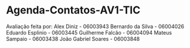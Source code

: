 # Agenda-Contatos-AV1-TIC
Avaliação feita por:
  Alex Diniz - 06003943
  Bernardo da Silva - 06004026
  Eduardo Esplinio - 06003445
  Guilherme Falcão - 06004094
  Mateus Sampaio - 06003438
  João Gabriel Soares - 06003848
